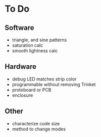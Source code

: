 # To Do

## Software
* triangle, and sine patterns
* saturation calc
* smooth lightness calc

## Hardware
* debug LED matches strip color
* programmable without removing Trinket
* protoboard or PCB
* enclosure

## Other
* characterize code size
* method to change modes
